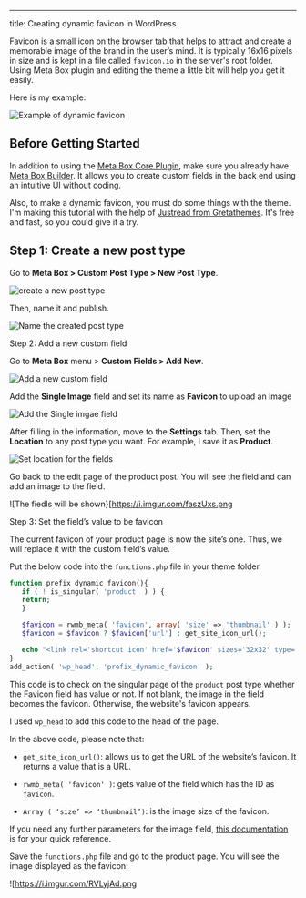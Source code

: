 ---
title: Creating dynamic favicon in WordPress 

Favicon is a small icon on the browser tab that helps to attract and create a memorable image of the brand in the user’s mind. It is typically 16x16 pixels in size and is kept in a file called `favicon.io` in the server's root folder. Using Meta Box plugin and editing the theme a little bit will help you get it easily. 

Here is my example: 

![Example of dynamic favicon](https://i.imgur.com/2Pvq4fh.png)

## Before Getting Started

In addition to using the [Meta Box Core Plugin](https://wordpress.org/plugins/meta-box/), make sure you already have [Meta Box Builder](https://metabox.io/plugins/meta-box-builder/). It allows you to create custom fields in the back end using an intuitive UI without coding.

Also, to make a dynamic favicon, you must do some things with the theme. I'm making this tutorial with the help of [Justread from Gretathemes](https://gretathemes.com/wordpress-themes/justread/). It's free and fast, so you could give it a try.

## Step 1: Create a new post type

Go to **Meta Box > Custom Post Type > New Post Type**.

![create a new post type](https://i.imgur.com/TieNS3U.png)

Then, name it and publish.

![Name the created post type](https://i.imgur.com/oOYhUT4.png)

Step 2: Add a new custom field

Go to **Meta Box** menu > **Custom Fields > Add New**.

![Add a new custom field](https://i.imgur.com/ca5hFyG.png)

Add the **Single Image** field and set its name as **Favicon** to upload an image 

![Add the Single imgae field](https://i.imgur.com/DVIyUSH.png)

After filling in the information, move to the **Settings** tab. Then, set the **Location** to any post type you want. For example, I save it as **Product**.

![Set location for the fields](https://i.imgur.com/7IZclY9.png)

Go back to the edit page of the product post. You will see the field and can add an image to the field.

![The fiedls will be shown}[https://i.imgur.com/faszUxs.png

Step 3: Set the field’s value to be favicon

The current favicon of your product page is now the site’s one. Thus, we will replace it with the custom field’s value.

Put the below code into the `functions.php` file in your theme folder.

```php
function prefix_dynamic_favicon(){
   if ( ! is_singular( 'product' ) ) {
   return;
   }

   $favicon = rwmb_meta( 'favicon', array( 'size' => 'thumbnail' ) );
   $favicon = $favicon ? $favicon['url'] : get_site_icon_url();

   echo "<link rel='shortcut icon' href='$favicon' sizes='32x32' type='image/x-icon'>";
}
add_action( 'wp_head', 'prefix_dynamic_favicon' );
```

This code is to check on the singular page of the `product` post type whether the Favicon field has value or not. If not blank, the image in the field becomes the favicon. Otherwise, the website's favicon appears.

I used `wp_head` to add this code to the head of the page.

In the above code, please note that:

* `get_site_icon_url()`: allows us to get the URL of the website’s favicon. It returns a value that is a URL.

* `rwmb_meta( 'favicon' )`: gets value of the field which has the ID as `favicon`.

* `Array ( ‘size’ => ‘thumbnail’)`: is the image size of the favicon.

If you need any further parameters for the image field, [this documentation](https://docs.metabox.io/fields/image/#template-usage) is for your quick reference.

Save the `functions.php` file and go to the product page. You will see the image displayed as the favicon:

![https://i.imgur.com/RVLyjAd.png
